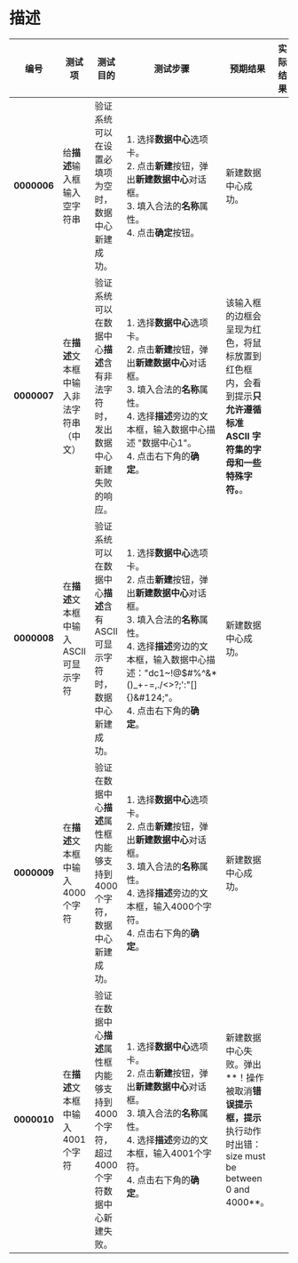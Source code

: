 # 描述

| **编号** | **测试项** | **测试目的** | **测试步骤** | **预期结果** | **实际结果** |
|--------- | ---------- | ------------ | ------------ | ------------ | ------------ |
| **0000006** | 给**描述**输入框输入空字符串 | 验证系统可以在设置必填项为空时，数据中心新建成功。 | 1. 选择**数据中心**选项卡。<br/>2. 点击**新建**按钮，弹出**新建数据中心**对话框。<br/>3. 填入合法的**名称**属性。<br/>4. 点击**确定**按钮。 | 新建数据中心成功。 ||
| **0000007** | 在**描述**文本框中输入非法字符串（中文） | 验证系统可以在数据中心**描述**含有非法字符时，发出数据中心新建失败的响应。 | 1. 选择**数据中心**选项卡。<br/>2. 点击**新建**按钮，弹出**新建数据中心**对话框。<br/>3. 填入合法的**名称**属性。<br/>4. 选择**描述**旁边的文本框，输入数据中心描述 "数据中心1"。 <br/>4. 点击右下角的**确定**。 | 该输入框的边框会呈现为红色，将鼠标放置到红色框内，会看到提示**只允许遵循标准 ASCII 字符集的字母和一些特殊字符。**。 ||
| **0000008** | 在**描述**文本框中输入ASCII可显示字符 | 验证系统可以在数据中心**描述**含有ASCII可显示字符时，数据中心新建成功。 | 1. 选择**数据中心**选项卡。<br/>2. 点击**新建**按钮，弹出**新建数据中心**对话框。<br/>3. 填入合法的**名称**属性。<br/>4. 选择**描述**旁边的文本框，输入数据中心描述："dc1~!@\$#%^&\*()_+-=,./<>?;':"[]{}\&#124;"。 <br/>4. 点击右下角的**确定**。 | 新建数据中心成功。 ||
| **0000009** | 在**描述**文本框中输入4000个字符 | 验证在数据中心**描述**属性框内能够支持到4000个字符，数据中心新建成功。 | 1. 选择**数据中心**选项卡。<br/>2. 点击**新建**按钮，弹出**新建数据中心**对话框。<br/>3. 填入合法的**名称**属性。<br/>4. 选择**描述**旁边的文本框，输入4000个字符。 <br/>4. 点击右下角的**确定**。 | 新建数据中心成功。 ||
| **0000010** | 在**描述**文本框中输入4001个字符 | 验证在数据中心**描述**属性框内能够支持到4000个字符，超过4000个字符数据中心新建失败。 | 1. 选择**数据中心**选项卡。<br/>2. 点击**新建**按钮，弹出**新建数据中心**对话框。<br/>3. 填入合法的**名称**属性。<br/>4. 选择**描述**旁边的文本框，输入4001个字符。 <br/>4. 点击右下角的**确定**。 | 新建数据中心失败。弹出**！操作被取消**错误提示框，提示**执行动作时出错：size must be between 0 and 4000**。 ||

